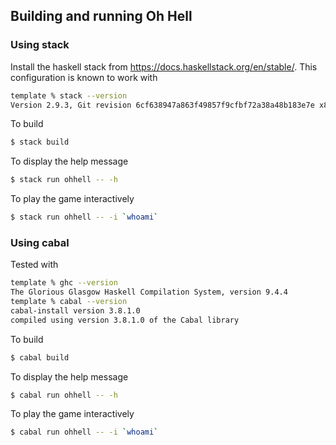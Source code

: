 ## Building and running Oh Hell

### Using stack

Install the haskell stack from <https://docs.haskellstack.org/en/stable/>.
This configuration is known to work with 
```bash
template % stack --version
Version 2.9.3, Git revision 6cf638947a863f49857f9cfbf72a38a48b183e7e x86_64 hpack-0.35.1
```

To build 
```bash
$ stack build
```

To display the help message
```bash
$ stack run ohhell -- -h
```

To play the game interactively
```bash
$ stack run ohhell -- -i `whoami`
```

### Using cabal

Tested with
```bash
template % ghc --version
The Glorious Glasgow Haskell Compilation System, version 9.4.4
template % cabal --version
cabal-install version 3.8.1.0
compiled using version 3.8.1.0 of the Cabal library 
```

To build
```bash
$ cabal build
```

To display the help message
```bash
$ cabal run ohhell -- -h
```

To play the game interactively
```bash
$ cabal run ohhell -- -i `whoami`
```

